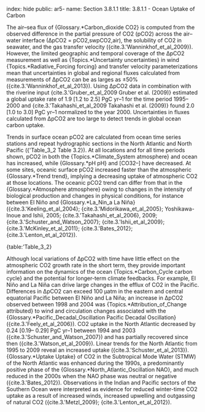 index: hide
public: ar5-
name: Section 3.8.1.1
title: 3.8.1.1 - Ocean Uptake of Carbon

The air–sea flux of {Glossary.*Carbon_dioxide CO2} is computed from the observed difference in the partial pressure of CO2 (pCO2) across the air–water interface (∆pCO2 = pCO2,swpCO2,air), the solubility of CO2 in seawater, and the gas transfer velocity ({cite.3.'Wanninkhof_et_al_2009}). However, the limited geographic and temporal coverage of the ∆pCO2 measurement as well as {Topics.*Uncertainty uncertainties} in wind {Topics.*Radiative_Forcing forcing} and transfer velocity parameterizations mean that uncertainties in global and regional fluxes calculated from measurements of ∆pCO2 can be as larges as ±50% ({cite.3.'Wanninkhof_et_al_2013}). Using ∆pCO2 data in combination with the riverine input {cite.3.'Gruber_et_al_2009 Gruber et al. (2009)} estimated a global uptake rate of 1.9 [1.2 to 2.5] PgC yr–1 for the time period 1995–2000 and {cite.3.'Takahashi_et_al_2009 Takahashi et al. (2009)} found 2.0 [1.0 to 3.0] PgC yr–1 normalized to the year 2000. Uncertainties in fluxes calculated from ∆pCO2 are too large to detect trends in global ocean carbon uptake.

Trends in surface ocean pCO2 are calculated from ocean time series stations and repeat hydrographic sections in the North Atlantic and North Pacific ({'Table_3_2 Table 3.2}). At all locations and for all time periods shown, pCO2 in both the {Topics.*Climate_System atmosphere} and ocean has increased, while {Glossary.*pH pH} and [CO32–] have decreased. At some sites, oceanic surface pCO2 increased faster than the atmospheric {Glossary.*Trend trend}, implying a decreasing uptake of atmospheric CO2 at those locations. The oceanic pCO2 trend can differ from that in the {Glossary.*Atmosphere atmosphere} owing to changes in the intensity of biological production and changes in physical conditions, for instance between El Niño and {Glossary.*La_Nin_a La Niña} ({cite.3.'Keeling_et_al_2004}; {cite.3.'Midorikawa_et_al_2005}; Yoshikawa-Inoue and Ishii, 2005; {cite.3.'Takahashi_et_al_2006}, 2009; {cite.3.'Schuster_and_Watson_2007}; {cite.3.'Ishii_et_al_2009}; {cite.3.'McKinley_et_al_2011}; {cite.3.'Bates_2012}; {cite.3.'Lenton_et_al_2012}).

{table:'Table_3_2}

Although local variations of ∆pCO2 with time have little effect on the atmospheric CO2 growth rate in the short term, they provide important information on the dynamics of the ocean {Topics.*Carbon_Cycle carbon cycle} and the potential for longer-term climate feedbacks. For example, El Niño and La Niña can drive large changes in the efflux of CO2 in the Pacific. Differences in ∆pCO2 can exceed 100 μatm in the eastern and central equatorial Pacific between El Niño and La Niña; an increase in ∆pCO2 observed between 1998 and 2004 was {Topics.*Attribution_of_Change attributed} to wind and circulation changes associated with the {Glossary.*Pacific_Decadal_Oscillation Pacific Decadal Oscillation} ({cite.3.'Feely_et_al_2006}). CO2 uptake in the North Atlantic decreased by 0.24 [0.19– 0.29] PgC yr–1 between 1994 and 2003 ({cite.3.'Schuster_and_Watson_2007}) and has partially recovered since then ({cite.3.'Watson_et_al_2009}). Linear trends for the North Atlantic from 1995 to 2009 reveal an increased uptake ({cite.3.'Schuster_et_al_2013}). {Glossary.*Uptake Uptake} of CO2 in the Subtropical Mode Water (STMW) of the North Atlantic was enhanced during the 1990s, a predominantly positive phase of the {Glossary.*North_Atlantic_Oscillation NAO}, and much reduced in the 2000s when the NAO phase was neutral or negative ({cite.3.'Bates_2012}). Observations in the Indian and Pacific sectors of the Southern Ocean were interpreted as evidence for reduced winter-time CO2 uptake as a result of increased winds, increased upwelling and outgassing of natural CO2 ({cite.3.'Metzl_2009}; {cite.3.'Lenton_et_al_2012}).
